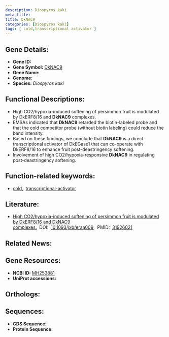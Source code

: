 ```yaml
---
description: Diospyros kaki
meta_title:
title: DkNAC9
categories: [Diospyros kaki]
tags: [ cold,transcriptional activator ]
---
```


## Gene Details:
- **Gene ID:** []()
- **Gene Symbol:** <u>DkNAC9</u>
- **Gene Name:** 
- **Genome:** []()
- **Species:** *Diospyros kaki*

## Functional Descriptions:
   - High CO2/hypoxia-induced softening of persimmon fruit is modulated by DkERF8/16 and **DkNAC9** complexes.
   - EMSAs indicated that **DkNAC9** retarded the biotin-labeled probe and that the cold competitor probe (without biotin labeling) could reduce the band intensity.
   - Based on these findings, we conclude that **DkNAC9** is a direct transcriptional activator of DkEGase1 that can co-operate with DkERF8/16 to enhance fruit post-deastringency softening.
   - Involvement of high CO2/hypoxia-responsive **DkNAC9** in regulating post-deastringency softening.

## Function-related keywords:
   - [cold](/tags/cold/),&nbsp;&nbsp;[transcriptional-activator](/tags/transcriptional-activator/)

## Literature:
   - [High CO2/hypoxia-induced softening of persimmon fruit is modulated by DkERF8/16 and DkNAC9 complexes.](https://doi.org/10.1093/jxb/eraa009)&nbsp;&nbsp;DOI:&nbsp;&nbsp;[10.1093/jxb/eraa009](https://doi.org/10.1093/jxb/eraa009);&nbsp;&nbsp;PMID:&nbsp;&nbsp;[31926021](https://pubmed.ncbi.nlm.nih.gov/31926021/)

## Related News:

## Gene Resources:
- **NCBI ID:**  [MH253881](https://www.ncbi.nlm.nih.gov/gene/?term=MH253881)
- **UniProt accessions:**  [](https://www.uniprot.org/uniprotkb//entry)

## Orthologs:

## Sequences:
- **CDS Sequence:**
- **Protein Sequence:**
